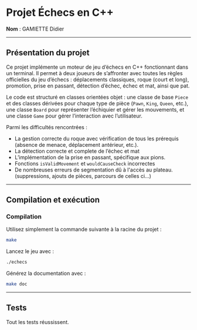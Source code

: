 # Projet Échecs en C++

**Nom** : GAMIETTE Didier 

---

## Présentation du projet

Ce projet implémente un moteur de jeu d’échecs en C++ fonctionnant dans un terminal. Il permet à deux joueurs de s’affronter avec toutes les règles officielles du jeu d’échecs : déplacements classiques, roque (court et long), promotion, prise en passant, détection d’échec, échec et mat, ainsi que pat.

Le code est structuré en classes orientées objet : une classe de base `Piece` et des classes dérivées pour chaque type de pièce (`Pawn`, `King`, `Queen`, etc.), une classe `Board` pour représenter l’échiquier et gérer les mouvements, et une classe `Game` pour gérer l’interaction avec l’utilisateur.

Parmi les difficultés rencontrées :

- La gestion correcte du roque avec vérification de tous les prérequis (absence de menace, déplacement antérieur, etc.).
- La détection correcte et complete de l’échec et mat
- L’implémentation de la prise en passant, spécifique aux pions.
- Fonctions `isValidMovement` et `wouldCauseCheck` incorrectes
- De nombreuses erreurs de segmentation dû à l'accès au plateau. (suppressions, ajouts de pièces, parcours de celles ci...)

---

## Compilation et exécution

### Compilation

Utilisez simplement la commande suivante à la racine du projet :

```bash
make
```

Lancez le jeu avec :

```bash
./echecs
```

Générez la documentation avec :

```bash
make doc
```

---

## Tests

Tout les tests réussissent.